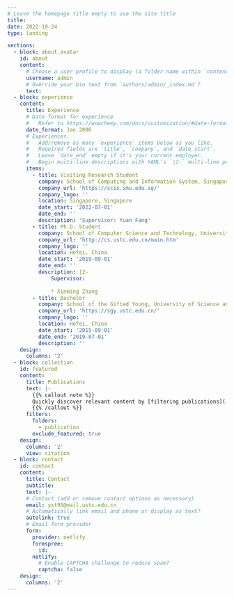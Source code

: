 ```yaml
---
# Leave the homepage title empty to use the site title
title:
date: 2022-10-24
type: landing

sections:
  - block: about.avatar
    id: about
    content:
      # Choose a user profile to display (a folder name within `content/authors/`)
      username: admin
      # Override your bio text from `authors/admin/_index.md`?
      text:
  - block: experience
    content:
      title: Experience
      # Date format for experience
      #   Refer to https://wowchemy.com/docs/customization/#date-format
      date_format: Jan 2006
      # Experiences.
      #   Add/remove as many `experience` items below as you like.
      #   Required fields are `title`, `company`, and `date_start`.
      #   Leave `date_end` empty if it's your current employer.
      #   Begin multi-line descriptions with YAML's `|2-` multi-line prefix.
      items:
        - title: Visiting Research Student
          company: School of Computing and Information System, Singapore Management University
          company_url: 'https://scis.smu.edu.sg/'
          company_logo: ''
          location: Singapore, Singapore
          date_start: '2022-07-01'
          date_end: ''
          description: 'Supervisor: Yuan Fang'
        - title: Ph.D. Student
          company: School of Computer Science and Technology, University of Science and Technology of China
          company_url: 'http://cs.ustc.edu.cn/main.htm'
          company_logo: ''
          location: Hefei, China
          date_start: '2019-09-01'
          date_end: ''
          description: |2-
              Supervisor: 
            
              * Xinming Zhang
        - title: Bachelor
          company: School of the Gifted Young, University of Science and Technology of China
          company_url: 'https://sgy.ustc.edu.cn/'
          company_logo: ''
          location: Hefei, China
          date_start: '2015-09-01'
          date_end: '2019-07-01'
          description: ''
    design:
      columns: '2'
  - block: collection
    id: featured
    content:
      title: Publications
      text: |-
        {{% callout note %}}
        Quickly discover relevant content by [filtering publications](./publication/).
        {{% /callout %}}
      filters:
        folders:
          - publication
        exclude_featured: true
    design:
      columns: '2'
      view: citation
  - block: contact
    id: contact
    content:
      title: Contact
      subtitle:
      text: |-
      # Contact (add or remove contact options as necessary)
      email: yxt95@mail.ustc.edu.cn
      # Automatically link email and phone or display as text?
      autolink: true
      # Email form provider
      form:
        provider: netlify
        formspree:
          id:
        netlify:
          # Enable CAPTCHA challenge to reduce spam?
          captcha: false
    design:
      columns: '2'
---
```

